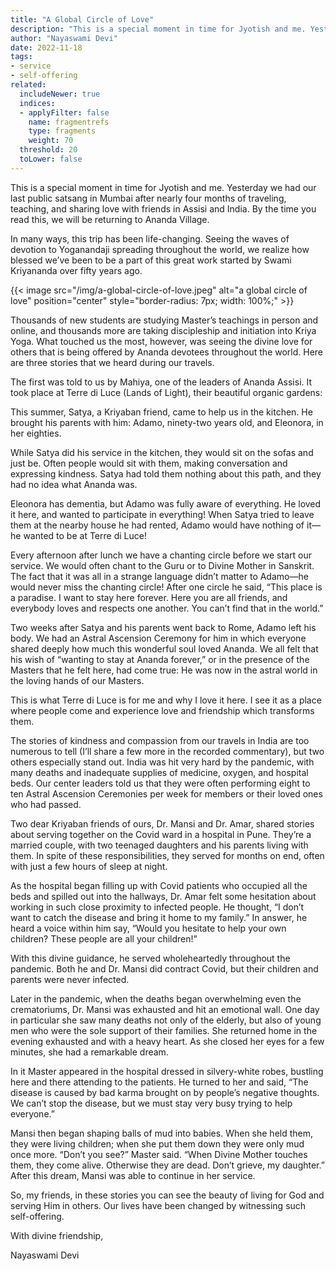 ```yaml
---
title: "A Global Circle of Love"
description: "This is a special moment in time for Jyotish and me. Yesterday we had our last public satsang in Mumbai after nearly four months of traveling, teaching, and sharing love with friends in Assisi and India. By the time you read this, we will be returning to Ananda Village."
author: "Nayaswami Devi"
date: 2022-11-18
tags:
- service
- self-offering
related:
  includeNewer: true
  indices:
  - applyFilter: false
    name: fragmentrefs
    type: fragments
    weight: 70
  threshold: 20
  toLower: false
---
```


This is a special moment in time for Jyotish and me. Yesterday we had our last public satsang in Mumbai after nearly four months of traveling, teaching, and sharing love with friends in Assisi and India. By the time you read this, we will be returning to Ananda Village.

In many ways, this trip has been life-changing. Seeing the waves of devotion to Yoganandaji spreading throughout the world, we realize how blessed we’ve been to be a part of this great work started by Swami Kriyananda over fifty years ago.

{{< image src="/img/a-global-circle-of-love.jpeg" alt="a global circle of love" position="center" style="border-radius: 7px; width: 100%;" >}}

Thousands of new students are studying Master’s teachings in person and online, and thousands more are taking discipleship and initiation into Kriya Yoga. What touched us the most, however, was seeing the divine love for others that is being offered by Ananda devotees throughout the world. Here are three stories that we heard during our travels.

The first was told to us by Mahiya, one of the leaders of Ananda Assisi. It took place at Terre di Luce (Lands of Light), their beautiful organic gardens:

This summer, Satya, a Kriyaban friend, came to help us in the kitchen. He brought his parents with him: Adamo, ninety-two years old, and Eleonora, in her eighties.

While Satya did his service in the kitchen, they would sit on the sofas and just be. Often people would sit with them, making conversation and expressing kindness. Satya had told them nothing about this path, and they had no idea what Ananda was.

Eleonora has dementia, but Adamo was fully aware of everything. He loved it here, and wanted to participate in everything! When Satya tried to leave them at the nearby house he had rented, Adamo would have nothing of it—he wanted to be at Terre di Luce!

Every afternoon after lunch we have a chanting circle before we start our service. We would often chant to the Guru or to Divine Mother in Sanskrit. The fact that it was all in a strange language didn’t matter to Adamo—he would never miss the chanting circle! After one circle he said, “This place is a paradise. I want to stay here forever. Here you are all friends, and everybody loves and respects one another. You can’t find that in the world.”

Two weeks after Satya and his parents went back to Rome, Adamo left his body. We had an Astral Ascension Ceremony for him in which everyone shared deeply how much this wonderful soul loved Ananda. We all felt that his wish of “wanting to stay at Ananda forever,” or in the presence of the Masters that he felt here, had come true: He was now in the astral world in the loving hands of our Masters.

This is what Terre di Luce is for me and why I love it here. I see it as a place where people come and experience love and friendship which transforms them.

The stories of kindness and compassion from our travels in India are too numerous to tell (I’ll share a few more in the recorded commentary), but two others especially stand out. India was hit very hard by the pandemic, with many deaths and inadequate supplies of medicine, oxygen, and hospital beds. Our center leaders told us that they were often performing eight to ten Astral Ascension Ceremonies per week for members or their loved ones who had passed.

Two dear Kriyaban friends of ours, Dr. Mansi and Dr. Amar, shared stories about serving together on the Covid ward in a hospital in Pune. They’re a married couple, with two teenaged daughters and his parents living with them. In spite of these responsibilities, they served for months on end, often with just a few hours of sleep at night.

As the hospital began filling up with Covid patients who occupied all the beds and spilled out into the hallways, Dr. Amar felt some hesitation about working in such close proximity to infected people. He thought, “I don’t want to catch the disease and bring it home to my family.” In answer, he heard a voice within him say, “Would you hesitate to help your own children? These people are all your children!”

With this divine guidance, he served wholeheartedly throughout the pandemic. Both he and Dr. Mansi did contract Covid, but their children and parents were never infected.

Later in the pandemic, when the deaths began overwhelming even the crematoriums, Dr. Mansi was exhausted and hit an emotional wall. One day in particular she saw many deaths not only of the elderly, but also of young men who were the sole support of their families. She returned home in the evening exhausted and with a heavy heart. As she closed her eyes for a few minutes, she had a remarkable dream.

In it Master appeared in the hospital dressed in silvery-white robes, bustling here and there attending to the patients. He turned to her and said, “The disease is caused by bad karma brought on by people’s negative thoughts. We can’t stop the disease, but we must stay very busy trying to help everyone.”

Mansi then began shaping balls of mud into babies. When she held them, they were living children; when she put them down they were only mud once more. “Don’t you see?” Master said. “When Divine Mother touches them, they come alive. Otherwise they are dead. Don’t grieve, my daughter.” After this dream, Mansi was able to continue in her service.

So, my friends, in these stories you can see the beauty of living for God and serving Him in others. Our lives have been changed by witnessing such self-offering.

With divine friendship,

Nayaswami Devi
